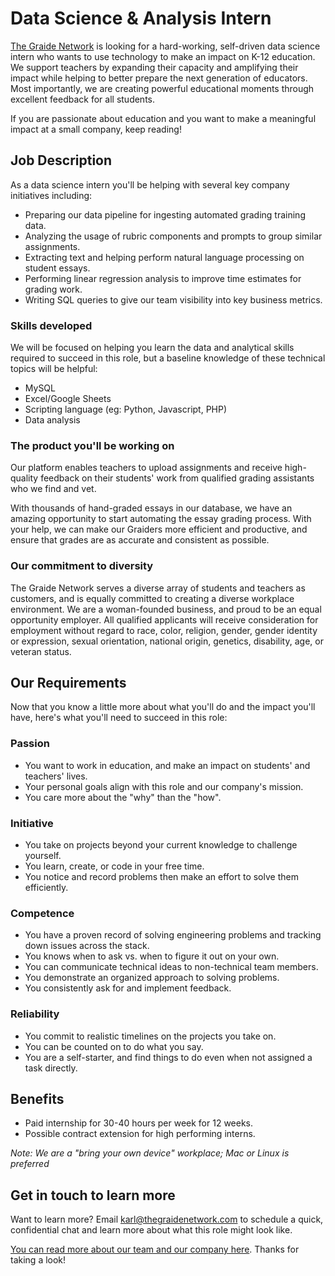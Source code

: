 # Data Science & Analysis Intern

[The Graide Network](https://www.thegraidenetwork.com/) is looking for a hard-working, self-driven data science intern who wants to use technology to make an impact on K-12 education. We support teachers by expanding their capacity and amplifying their impact while helping to better prepare the next generation of educators. Most importantly, we are creating powerful educational moments through excellent feedback for all students.

If you are passionate about education and you want to make a meaningful impact at a small company, keep reading!

## Job Description

As a data science intern you'll be helping with several key company initiatives including:

- Preparing our data pipeline for ingesting automated grading training data.
- Analyzing the usage of rubric components and prompts to group similar assignments.
- Extracting text and helping perform natural language processing on student essays.
- Performing linear regression analysis to improve time estimates for grading work.
- Writing SQL queries to give our team visibility into key business metrics.

### Skills developed

We will be focused on helping you learn the data and analytical skills required to succeed in this role, but a baseline knowledge of these technical topics will be helpful:

- MySQL
- Excel/Google Sheets
- Scripting language (eg: Python, Javascript, PHP)
- Data analysis

### The product you'll be working on

Our platform enables teachers to upload assignments and receive high-quality feedback on their students' work from qualified grading assistants who we find and vet.

With thousands of hand-graded essays in our database, we have an amazing opportunity to start automating the essay grading process. With your help, we can make our Graiders more efficient and productive, and ensure that grades are as accurate and consistent as possible.

### Our commitment to diversity

The Graide Network serves a diverse array of students and teachers as customers, and is equally committed to creating a diverse workplace environment. We are a woman-founded business, and proud to be an equal opportunity employer. All qualified applicants will receive consideration for employment without regard to race, color, religion, gender, gender identity or expression, sexual orientation, national origin, genetics, disability, age, or veteran status.

## Our Requirements

Now that you know a little more about what you'll do and the impact you'll have, here's what you'll need to succeed in this role:

### Passion
- You want to work in education, and make an impact on students' and teachers' lives.
- Your personal goals align with this role and our company's mission.
- You care more about the "why" than the "how".

### Initiative
- You take on projects beyond your current knowledge to challenge yourself.
- You learn, create, or code in your free time.
- You notice and record problems then make an effort to solve them efficiently.

### Competence
- You have a proven record of solving engineering problems and tracking down issues across the stack.
- You knows when to ask vs. when to figure it out on your own.
- You can communicate technical ideas to non-technical team members.
- You demonstrate an organized approach to solving problems.
- You consistently ask for and implement feedback.

### Reliability
- You commit to realistic timelines on the projects you take on.
- You can be counted on to do what you say.
- You are a self-starter, and find things to do even when not assigned a task directly.

## Benefits
- Paid internship for 30-40 hours per week for 12 weeks.
- Possible contract extension for high performing interns.

*Note: We are a "bring your own device" workplace; Mac or Linux is preferred*

## Get in touch to learn more

Want to learn more? Email [karl@thegraidenetwork.com](mailto:karl@thegraidenetwork.com) to schedule a quick, confidential chat and learn more about what this role might look like.

[You can read more about our team and our company here](https://github.com/thegraidenetwork/job-openings/blob/master/README.md). Thanks for taking a look!


